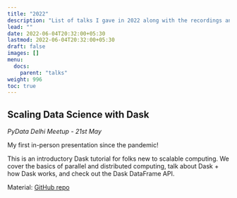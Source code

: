 ```yaml
---
title: "2022"
description: "List of talks I gave in 2022 along with the recordings and materials used."
lead: ""
date: 2022-06-04T20:32:00+05:30
lastmod: 2022-06-04T20:32:00+05:30
draft: false
images: []
menu:
  docs:
    parent: "talks"
weight: 996
toc: true
---
```


## Scaling Data Science with Dask

<i>PyData Delhi Meetup - 21st May</i>

My first in-person presentation since the pandemic!

This is an introductory Dask tutorial for folks new to scalable computing. We cover the basics of parallel and distributed computing, talk about Dask + how Dask works, and check out the Dask DataFrame API.

Material: [GitHub repo](https://github.com/pavithraes/dask-mini-tutorial)
